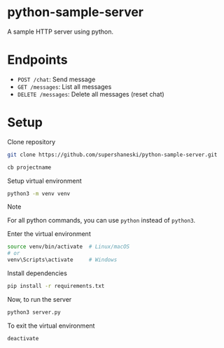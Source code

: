 python-sample-server
=====

A sample HTTP server using python.

# Endpoints

- `POST /chat`: Send message
- `GET /messages`: List all messages
- `DELETE /messages`: Delete all messages (reset chat)

# Setup

Clone repository

```sh
git clone https://github.com/supershaneski/python-sample-server.git

cb projectname
```

Setup virtual environment

```sh
python3 -m venv venv
```

> [!NOTE] 
> For all python commands, you can use `python` instead of `python3`.

Enter the virtual environment

```sh
source venv/bin/activate  # Linux/macOS
# or
venv\Scripts\activate     # Windows
```

Install dependencies

```sh
pip install -r requirements.txt
```

Now, to run the server

```sh
python3 server.py
```

To exit the virtual environment

```sh
deactivate
```

